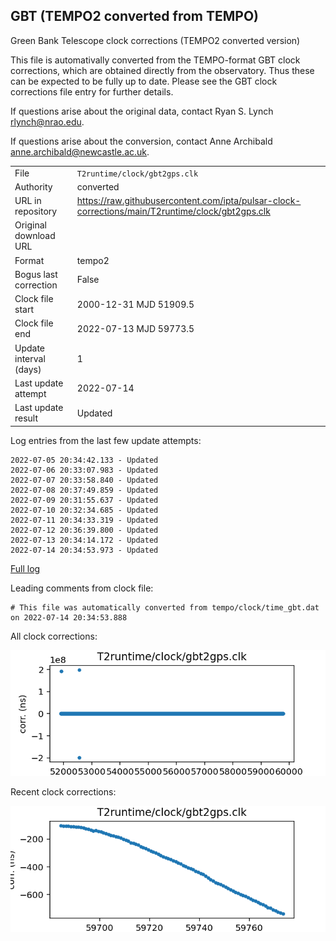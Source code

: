 
## GBT (TEMPO2 converted from TEMPO)

Green Bank Telescope clock corrections (TEMPO2 converted version)

This file is automativally converted from the TEMPO-format GBT
clock corrections, which are obtained directly from the observatory.
Thus these can be expected to be fully up to date. Please see the
GBT clock corrections file entry for further details.

If questions arise about the original data, contact Ryan S. Lynch
<rlynch@nrao.edu>.

If questions arise about the conversion, contact Anne Archibald
<anne.archibald@newcastle.ac.uk>.

|     |     |
|:--- |:--- |
| File | `T2runtime/clock/gbt2gps.clk` |
| Authority | converted |
| URL in repository | <https://raw.githubusercontent.com/ipta/pulsar-clock-corrections/main/T2runtime/clock/gbt2gps.clk> |
| Original download URL | <None> |
| Format | tempo2 |
| Bogus last correction | False |
| Clock file start | 2000-12-31 MJD 51909.5 |
| Clock file end | 2022-07-13 MJD 59773.5 |
| Update interval (days) | 1 |
| Last update attempt | 2022-07-14 |
| Last update result | Updated |

Log entries from the last few update attempts:
```
2022-07-05 20:34:42.133 - Updated
2022-07-06 20:33:07.983 - Updated
2022-07-07 20:33:58.840 - Updated
2022-07-08 20:37:49.859 - Updated
2022-07-09 20:31:55.637 - Updated
2022-07-10 20:32:34.685 - Updated
2022-07-11 20:34:33.319 - Updated
2022-07-12 20:36:39.800 - Updated
2022-07-13 20:34:14.172 - Updated
2022-07-14 20:34:53.973 - Updated
```
[Full log](https://raw.githubusercontent.com/ipta/pulsar-clock-corrections/main/log/T2runtime/clock/gbt2gps.clk.log)

Leading comments from clock file:

    # This file was automatically converted from tempo/clock/time_gbt.dat on 2022-07-14 20:34:53.888



All clock corrections:

![plot of all clock corrections](gbt2gps.clk.png "All corrections")

Recent clock corrections:

![plot of recent clock corrections](gbt2gps.clk.short.png "Recent corrections")

